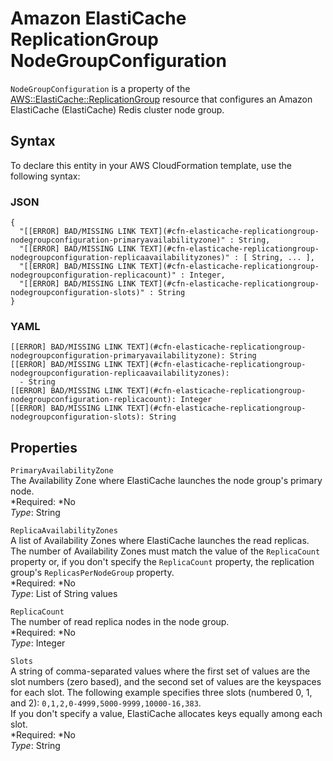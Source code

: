 # Amazon ElastiCache ReplicationGroup NodeGroupConfiguration<a name="aws-properties-elasticache-replicationgroup-nodegroupconfiguration"></a>

`NodeGroupConfiguration` is a property of the [AWS::ElastiCache::ReplicationGroup](aws-resource-elasticache-replicationgroup.md) resource that configures an Amazon ElastiCache \(ElastiCache\) Redis cluster node group\.

## Syntax<a name="w3ab2c21c14d775b5"></a>

To declare this entity in your AWS CloudFormation template, use the following syntax:

### JSON<a name="aws-properties-elasticache-replicationgroup-nodegroupconfiguration-syntax.json"></a>

```
{
  "[[ERROR] BAD/MISSING LINK TEXT](#cfn-elasticache-replicationgroup-nodegroupconfiguration-primaryavailabilityzone)" : String,
  "[[ERROR] BAD/MISSING LINK TEXT](#cfn-elasticache-replicationgroup-nodegroupconfiguration-replicaavailabilityzones)" : [ String, ... ],
  "[[ERROR] BAD/MISSING LINK TEXT](#cfn-elasticache-replicationgroup-nodegroupconfiguration-replicacount)" : Integer,
  "[[ERROR] BAD/MISSING LINK TEXT](#cfn-elasticache-replicationgroup-nodegroupconfiguration-slots)" : String
}
```

### YAML<a name="aws-properties-elasticache-replicationgroup-nodegroupconfiguration-syntax.yaml"></a>

```
[[ERROR] BAD/MISSING LINK TEXT](#cfn-elasticache-replicationgroup-nodegroupconfiguration-primaryavailabilityzone): String
[[ERROR] BAD/MISSING LINK TEXT](#cfn-elasticache-replicationgroup-nodegroupconfiguration-replicaavailabilityzones):
  - String
[[ERROR] BAD/MISSING LINK TEXT](#cfn-elasticache-replicationgroup-nodegroupconfiguration-replicacount): Integer
[[ERROR] BAD/MISSING LINK TEXT](#cfn-elasticache-replicationgroup-nodegroupconfiguration-slots): String
```

## Properties<a name="w3ab2c21c14d775b7"></a>

`PrimaryAvailabilityZone`  
The Availability Zone where ElastiCache launches the node group's primary node\.  
*Required: *No  
*Type*: String

`ReplicaAvailabilityZones`  
A list of Availability Zones where ElastiCache launches the read replicas\. The number of Availability Zones must match the value of the `ReplicaCount` property or, if you don't specify the `ReplicaCount` property, the replication group's `ReplicasPerNodeGroup` property\.  
*Required: *No  
*Type*: List of String values

`ReplicaCount`  
The number of read replica nodes in the node group\.  
*Required: *No  
*Type*: Integer

`Slots`  
A string of comma\-separated values where the first set of values are the slot numbers \(zero based\), and the second set of values are the keyspaces for each slot\. The following example specifies three slots \(numbered 0, 1, and 2\): `0,1,2,0-4999,5000-9999,10000-16,383`\.  
If you don't specify a value, ElastiCache allocates keys equally among each slot\.  
*Required: *No  
*Type*: String